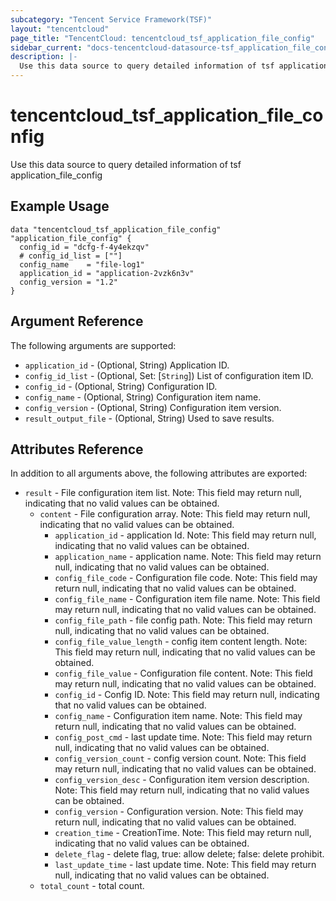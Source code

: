```yaml
---
subcategory: "Tencent Service Framework(TSF)"
layout: "tencentcloud"
page_title: "TencentCloud: tencentcloud_tsf_application_file_config"
sidebar_current: "docs-tencentcloud-datasource-tsf_application_file_config"
description: |-
  Use this data source to query detailed information of tsf application_file_config
---
```


# tencentcloud_tsf_application_file_config

Use this data source to query detailed information of tsf application_file_config

## Example Usage

```hcl
data "tencentcloud_tsf_application_file_config" "application_file_config" {
  config_id = "dcfg-f-4y4ekzqv"
  # config_id_list = [""]
  config_name    = "file-log1"
  application_id = "application-2vzk6n3v"
  config_version = "1.2"
}
```

## Argument Reference

The following arguments are supported:

* `application_id` - (Optional, String) Application ID.
* `config_id_list` - (Optional, Set: [`String`]) List of configuration item ID.
* `config_id` - (Optional, String) Configuration ID.
* `config_name` - (Optional, String) Configuration item name.
* `config_version` - (Optional, String) Configuration item version.
* `result_output_file` - (Optional, String) Used to save results.

## Attributes Reference

In addition to all arguments above, the following attributes are exported:

* `result` - File configuration item list. Note: This field may return null, indicating that no valid values can be obtained.
  * `content` - File configuration array. Note: This field may return null, indicating that no valid values can be obtained.
    * `application_id` - application Id. Note: This field may return null, indicating that no valid values can be obtained.
    * `application_name` - application name. Note: This field may return null, indicating that no valid values can be obtained.
    * `config_file_code` - Configuration file code. Note: This field may return null, indicating that no valid values can be obtained.
    * `config_file_name` - Configuration item file name. Note: This field may return null, indicating that no valid values can be obtained.
    * `config_file_path` - file config path. Note: This field may return null, indicating that no valid values can be obtained.
    * `config_file_value_length` - config item content length.  Note: This field may return null, indicating that no valid values can be obtained.
    * `config_file_value` - Configuration file content. Note: This field may return null, indicating that no valid values can be obtained.
    * `config_id` - Config ID. Note: This field may return null, indicating that no valid values can be obtained.
    * `config_name` - Configuration item name. Note: This field may return null, indicating that no valid values can be obtained.
    * `config_post_cmd` - last update time.  Note: This field may return null, indicating that no valid values can be obtained.
    * `config_version_count` - config version count.  Note: This field may return null, indicating that no valid values can be obtained.
    * `config_version_desc` - Configuration item version description. Note: This field may return null, indicating that no valid values can be obtained.
    * `config_version` - Configuration version. Note: This field may return null, indicating that no valid values can be obtained.
    * `creation_time` - CreationTime. Note: This field may return null, indicating that no valid values can be obtained.
    * `delete_flag` - delete flag, true: allow delete; false: delete prohibit.
    * `last_update_time` - last update time.  Note: This field may return null, indicating that no valid values can be obtained.
  * `total_count` - total count.




